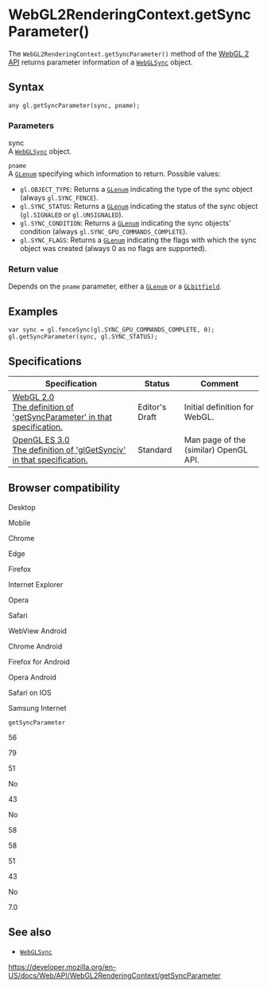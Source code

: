 WebGL2RenderingContext.getSyncParameter()
=========================================

The `WebGL2RenderingContext.getSyncParameter()` method of the [WebGL 2 API](../webgl_api) returns parameter information of a [`WebGLSync`](../webglsync) object.

Syntax
------

    any gl.getSyncParameter(sync, pname);

### Parameters

sync  
A [`WebGLSync`](../webglsync) object.

`pname`  
A [`GLenum`](../webgl_api/types) specifying which information to return. Possible values:

-   `gl.OBJECT_TYPE`: Returns a [`GLenum`](../webgl_api/types) indicating the type of the sync object (always `gl.SYNC_FENCE`).
-   `gl.SYNC_STATUS`: Returns a [`GLenum`](../webgl_api/types) indicating the status of the sync object (`gl.SIGNALED` or `gl.UNSIGNALED`).
-   `gl.SYNC_CONDITION`: Returns a [`GLenum`](../webgl_api/types) indicating the sync objects' condition (always `gl.SYNC_GPU_COMMANDS_COMPLETE`).
-   `gl.SYNC_FLAGS`: Returns a [`GLenum`](../webgl_api/types) indicating the flags with which the sync object was created (always 0 as no flags are supported).

### Return value

Depends on the `pname` parameter, either a [`GLenum`](../webgl_api/types) or a [`GLbitfield`](../webgl_api/types).

Examples
--------

    var sync = gl.fenceSync(gl.SYNC_GPU_COMMANDS_COMPLETE, 0);
    gl.getSyncParameter(sync, gl.SYNC_STATUS);

Specifications
--------------

<table><thead><tr class="header"><th>Specification</th><th>Status</th><th>Comment</th></tr></thead><tbody><tr class="odd"><td><a href="https://www.khronos.org/registry/webgl/specs/latest/2.0/#3.7.14">WebGL 2.0<br />
<span class="small">The definition of 'getSyncParameter' in that specification.</span></a></td><td><span class="spec-ed">Editor's Draft</span></td><td>Initial definition for WebGL.</td></tr><tr class="even"><td><a href="https://www.khronos.org/opengles/sdk/docs/man3/html/glGetSynciv.xhtml">OpenGL ES 3.0<br />
<span class="small">The definition of 'glGetSynciv' in that specification.</span></a></td><td><span class="spec-standard">Standard</span></td><td>Man page of the (similar) OpenGL API.</td></tr></tbody></table>

Browser compatibility
---------------------

Desktop

Mobile

Chrome

Edge

Firefox

Internet Explorer

Opera

Safari

WebView Android

Chrome Android

Firefox for Android

Opera Android

Safari on IOS

Samsung Internet

`getSyncParameter`

56

79

51

No

43

No

58

58

51

43

No

7.0

See also
--------

-   [`WebGLSync`](../webglsync)

<a href="https://developer.mozilla.org/en-US/docs/Web/API/WebGL2RenderingContext/getSyncParameter" class="_attribution-link">https://developer.mozilla.org/en-US/docs/Web/API/WebGL2RenderingContext/getSyncParameter</a>
